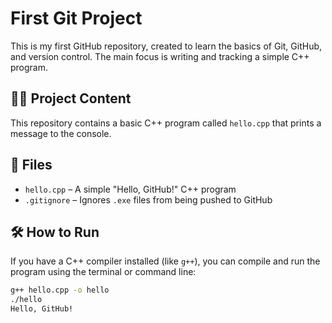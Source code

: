 # First Git Project

This is my first GitHub repository, created to learn the basics of Git, GitHub, and version control. The main focus is writing and tracking a simple C++ program.

## 👩‍💻 Project Content

This repository contains a basic C++ program called `hello.cpp` that prints a message to the console.

## 📂 Files

- `hello.cpp` – A simple "Hello, GitHub!" C++ program  
- `.gitignore` – Ignores `.exe` files from being pushed to GitHub

## 🛠️ How to Run

If you have a C++ compiler installed (like `g++`), you can compile and run the program using the terminal or command line:

```bash
g++ hello.cpp -o hello
./hello
Hello, GitHub!
```
